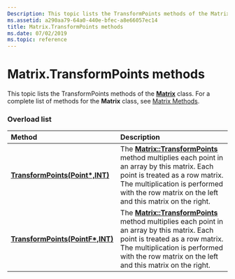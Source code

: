 ```yaml
---
Description: This topic lists the TransformPoints methods of the Matrix class. For a complete list of methods for the Matrix class, see Matrix Methods.
ms.assetid: a290aa79-64a0-440e-bfec-a8e66057ec14
title: Matrix.TransformPoints methods
ms.date: 07/02/2019
ms.topic: reference
---
```


# Matrix.TransformPoints methods

This topic lists the TransformPoints methods of the [**Matrix**](https://msdn.microsoft.com/library/ms534475(v=VS.85).aspx) class. For a complete list of methods for the **Matrix** class, see [Matrix Methods](-gdiplus-class-matrix-methods.md).

### Overload list



| Method                                                                                               | Description                                                                                                                                                                                                                                                                                                 |
|:-----------------------------------------------------------------------------------------------------|:------------------------------------------------------------------------------------------------------------------------------------------------------------------------------------------------------------------------------------------------------------------------------------------------------------|
| [**TransformPoints(Point\*,INT)**](https://msdn.microsoft.com/library/ms535320(v=VS.85).aspx)   | The [**Matrix::TransformPoints**](https://msdn.microsoft.com/library/ms535320(v=VS.85).aspx) method multiplies each point in an array by this matrix. Each point is treated as a row matrix. The multiplication is performed with the row matrix on the left and this matrix on the right.<br/>  |
| [**TransformPoints(PointF\*,INT)**](https://msdn.microsoft.com/library/ms535321(v=VS.85).aspx) | The [**Matrix::TransformPoints**](https://msdn.microsoft.com/library/ms535321(v=VS.85).aspx) method multiplies each point in an array by this matrix. Each point is treated as a row matrix. The multiplication is performed with the row matrix on the left and this matrix on the right.<br/> |



 

 




